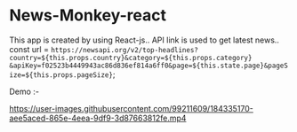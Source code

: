 # News-Monkey-react
This app is created by using React-js..
API link is used to get latest news..
const url = `https://newsapi.org/v2/top-headlines?country=${this.props.country}&category=${this.props.category}
&apiKey=f02523b4449943ac86d836ef814a6ff0&page=${this.state.page}&pageSize=${this.props.pageSize}`;


Demo :-

https://user-images.githubusercontent.com/99211609/184335170-aee5aced-865e-4eea-9df9-3d87663812fe.mp4

